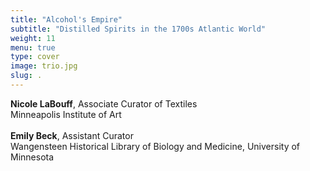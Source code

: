 ```yaml
---
title: "Alcohol's Empire"
subtitle: "Distilled Spirits in the 1700s Atlantic World"
weight: 11
menu: true
type: cover
image: trio.jpg
slug: .
---
```


**Nicole LaBouff**, Associate Curator of Textiles
<br>
Minneapolis Institute of Art
<br>
<br>
**Emily Beck**, Assistant Curator
<br>
 Wangensteen Historical Library of Biology and Medicine, University of Minnesota
<br>
<br>
